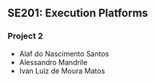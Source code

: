 ## SE201: Execution Platforms
### Project 2
* Alaf do Nascimento Santos
* Alessandro Mandrile
* Ivan Luiz de Moura Matos
